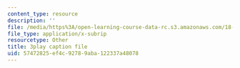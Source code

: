 ```yaml
---
content_type: resource
description: ''
file: /media/https%3A/open-learning-course-data-rc.s3.amazonaws.com/18-s096-topics-in-mathematics-with-applications-in-finance-fall-2013/57472825ef4c92789aba122337a48078_55OXxe_ix2o.srt
file_type: application/x-subrip
resourcetype: Other
title: 3play caption file
uid: 57472825-ef4c-9278-9aba-122337a48078
---
```


